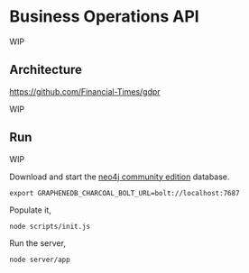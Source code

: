 # Business Operations API

WIP

## Architecture

https://github.com/Financial-Times/gdpr

WIP

## Run

WIP

Download and start the [neo4j community edition](https://neo4j.com/download/) database.

```
export GRAPHENEDB_CHARCOAL_BOLT_URL=bolt://localhost:7687
```

Populate it,

```
node scripts/init.js
```

Run the server,

```
node server/app
```
